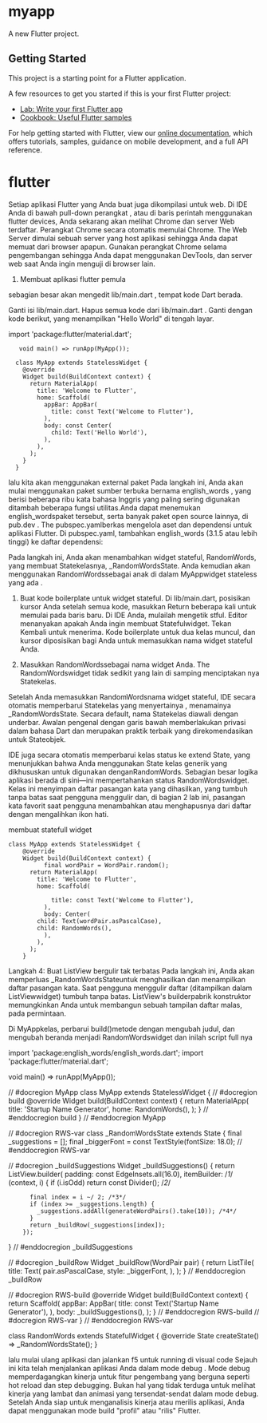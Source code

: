 # myapp

A new Flutter project.

## Getting Started

This project is a starting point for a Flutter application.

A few resources to get you started if this is your first Flutter project:

- [Lab: Write your first Flutter app](https://flutter.dev/docs/get-started/codelab)
- [Cookbook: Useful Flutter samples](https://flutter.dev/docs/cookbook)

For help getting started with Flutter, view our
[online documentation](https://flutter.dev/docs), which offers tutorials,
samples, guidance on mobile development, and a full API reference.

# flutter
  
Setiap aplikasi Flutter yang Anda buat juga dikompilasi untuk web. Di IDE Anda di bawah pull-down perangkat , atau di baris perintah menggunakan flutter devices, Anda sekarang akan melihat Chrome dan server Web terdaftar. Perangkat Chrome secara otomatis memulai Chrome. The Web Server dimulai sebuah server yang host aplikasi sehingga Anda dapat memuat dari browser apapun. Gunakan perangkat Chrome selama pengembangan sehingga Anda dapat menggunakan DevTools, dan server web saat Anda ingin menguji di browser lain.

1. Membuat aplikasi flutter pemula

sebagian besar akan mengedit lib/main.dart , tempat kode Dart berada.

Ganti isi lib/main.dart.
Hapus semua kode dari lib/main.dart . Ganti dengan kode berikut, yang menampilkan "Hello World" di tengah layar.

 import 'package:flutter/material.dart';

       void main() => runApp(MyApp());

      class MyApp extends StatelessWidget {
        @override
        Widget build(BuildContext context) {
          return MaterialApp(
            title: 'Welcome to Flutter',
            home: Scaffold(
              appBar: AppBar(
                title: const Text('Welcome to Flutter'),
              ),
              body: const Center(
                child: Text('Hello World'),
              ),
            ),
          );
        }
      }
  
lalu kita akan menggunakan external paket Pada langkah ini, Anda akan mulai menggunakan paket sumber terbuka bernama english_words , yang berisi beberapa ribu kata bahasa Inggris yang paling sering digunakan ditambah beberapa fungsi utilitas.Anda dapat menemukan english_wordspaket tersebut, serta banyak paket open source lainnya, di pub.dev .
The pubspec.yamlberkas mengelola aset dan dependensi untuk aplikasi Flutter. Di pubspec.yaml, tambahkan english_words (3.1.5 atau lebih tinggi) ke daftar dependensi:


Pada langkah ini, Anda akan menambahkan widget stateful, RandomWords, yang membuat Statekelasnya, _RandomWordsState. Anda kemudian akan menggunakan RandomWordssebagai anak di dalam MyAppwidget stateless yang ada .

1. Buat kode boilerplate untuk widget stateful.
Di lib/main.dart, posisikan kursor Anda setelah semua kode, masukkan Return beberapa kali untuk memulai pada baris baru. Di IDE Anda, mulailah mengetik stful. Editor menanyakan apakah Anda ingin membuat Statefulwidget. Tekan Kembali untuk menerima. Kode boilerplate untuk dua kelas muncul, dan kursor diposisikan bagi Anda untuk memasukkan nama widget stateful Anda.

2. Masukkan RandomWordssebagai nama widget Anda.
The RandomWordswidget tidak sedikit yang lain di samping menciptakan nya Statekelas.

Setelah Anda memasukkan RandomWordsnama widget stateful, IDE secara otomatis memperbarui Statekelas yang menyertainya , menamainya _RandomWordsState. Secara default, nama Statekelas diawali dengan underbar. Awalan pengenal dengan garis bawah memberlakukan privasi dalam bahasa Dart dan merupakan praktik terbaik yang direkomendasikan untuk Stateobjek.

IDE juga secara otomatis memperbarui kelas status ke extend State<RandomWords>, yang menunjukkan bahwa Anda menggunakan State kelas generik yang dikhususkan untuk digunakan denganRandomWords. Sebagian besar logika aplikasi berada di sini—ini mempertahankan status RandomWordswidget. Kelas ini menyimpan daftar pasangan kata yang dihasilkan, yang tumbuh tanpa batas saat pengguna menggulir dan, di bagian 2 lab ini, pasangan kata favorit saat pengguna menambahkan atau menghapusnya dari daftar dengan mengalihkan ikon hati.

  membuat statefull widget

	class MyApp extends StatelessWidget {
	    @override
	    Widget build(BuildContext context) {
      	      final wordPair = WordPair.random();
	      return MaterialApp(
	        title: 'Welcome to Flutter',
	        home: Scaffold(

	            title: const Text('Welcome to Flutter'),
	          ),
	          body: Center(
            child: Text(wordPair.asPascalCase),
            child: RandomWords(),
	          ),
	        ),
	      );
	    }

Langkah 4: Buat ListView bergulir tak terbatas
Pada langkah ini, Anda akan memperluas _RandomWordsStateuntuk menghasilkan dan menampilkan daftar pasangan kata. Saat pengguna menggulir daftar (ditampilkan dalam ListViewwidget) tumbuh tanpa batas. ListView's builderpabrik konstruktor memungkinkan Anda untuk membangun sebuah tampilan daftar malas, pada permintaan.

  Di MyAppkelas, perbarui build()metode dengan mengubah judul, dan mengubah beranda menjadi RandomWordswidget dan inilah script full nya
  
import 'package:english_words/english_words.dart';
import 'package:flutter/material.dart';

void main() => runApp(MyApp());

// #docregion MyApp
class MyApp extends StatelessWidget {
  // #docregion build
  @override
  Widget build(BuildContext context) {
    return MaterialApp(
      title: 'Startup Name Generator',
      home: RandomWords(),
    );
  }
  // #enddocregion build
}
// #enddocregion MyApp

// #docregion RWS-var
class _RandomWordsState extends State<RandomWords> {
  final _suggestions = <WordPair>[];
  final _biggerFont = const TextStyle(fontSize: 18.0);
  // #enddocregion RWS-var

  // #docregion _buildSuggestions
  Widget _buildSuggestions() {
    return ListView.builder(
        padding: const EdgeInsets.all(16.0),
        itemBuilder: /*1*/ (context, i) {
          if (i.isOdd) return const Divider(); /*2*/

          final index = i ~/ 2; /*3*/
          if (index >= _suggestions.length) {
            _suggestions.addAll(generateWordPairs().take(10)); /*4*/
          }
          return _buildRow(_suggestions[index]);
        });
  }
  // #enddocregion _buildSuggestions

  // #docregion _buildRow
  Widget _buildRow(WordPair pair) {
    return ListTile(
      title: Text(
        pair.asPascalCase,
        style: _biggerFont,
      ),
    );
  }
  // #enddocregion _buildRow

  // #docregion RWS-build
  @override
  Widget build(BuildContext context) {
    return Scaffold(
      appBar: AppBar(
        title: const Text('Startup Name Generator'),
      ),
      body: _buildSuggestions(),
    );
  }
  // #enddocregion RWS-build
  // #docregion RWS-var
}
// #enddocregion RWS-var

class RandomWords extends StatefulWidget {
  @override
  State<RandomWords> createState() => _RandomWordsState();
}



lalu mulai ulang aplikasi dan jalankan f5 untuk running di visual code
Sejauh ini kita telah menjalankan aplikasi Anda dalam mode debug . Mode debug memperdagangkan kinerja untuk fitur pengembang yang berguna seperti hot reload dan step debugging. Bukan hal yang tidak terduga untuk melihat kinerja yang lambat dan animasi yang tersendat-sendat dalam mode debug. Setelah Anda siap untuk menganalisis kinerja atau merilis aplikasi, Anda dapat menggunakan mode build "profil" atau "rilis" Flutter.
